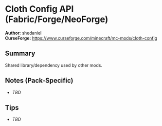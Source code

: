 # Cloth Config API (Fabric/Forge/NeoForge)

**Author:** shedaniel  
**CurseForge:** https://www.curseforge.com/minecraft/mc-mods/cloth-config

## Summary
Shared library/dependency used by other mods.

## Notes (Pack-Specific)
- _TBD_

## Tips
- _TBD_

